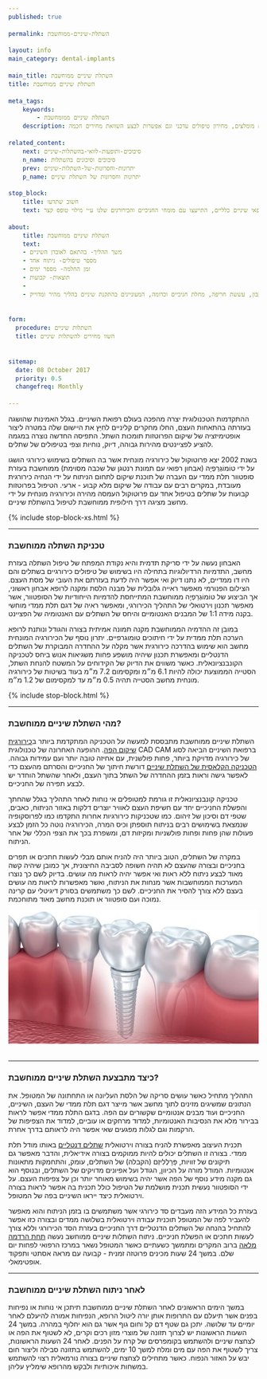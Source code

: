```yaml
---
published: true

permalink: השתלת-שיניים-ממוחשבת

layout: info
main_category: dental-implants

main_title: השתלת שיניים ממוחשבת
title: השתלת שיניים ממוחשבת

meta_tags:
    keywords:
        - השתלת שיניים ממומחשבת
    description: השתלת שיניים ממומחשבת - כל מה שרציתם לדעת על ההליך, למי זה מתאים, כיצד זה מתבצע, מומחים מומלצים, מחירון טיפולים עדכני וגם אפשרות לבצע השוואת מחירים חכמה

related_content:
    next: סיבוכים-ותופעות-לוואי-בהשתלות-שיניים
    n_name: סיבוכים וסיכונים בהשתלות
    prev: יתרונות-וחסרונות-של-השתלות-שיניים
    p_name: יתרונות וחסרונות של השתלת שיניים

stop_block: 
    title: חשוב שתדעו
    text: חסרות לכם מספר שיניים בלסת? מעוניינים להחזיר את היכולת לאכול ולחייך ללא כל מגבלה? השתלות שיניים זה הפתרון בשבילכם! חשוב רק שתעברו את ההליך ע״י כירורגים מנוסים ולא אצל רופאי שיניים כלליים, התייעצו עם מומחי החניכיים והכירורגים שלנו ע״י מילוי טופס קצר.
        
about:
    title: השתלת שיניים ממוחשבת
    text: 
    - משך ההליך- בהתאם לאובדן השיניים
    - מספר טיפולים- ניתוח אחד
    - זמן החלמה- מספר ימים
    - תוצאות- קבועות
    - 
    - השתלת שיניים ממוחשבת תתאים לאנשים שאיבדו שיניים כתוצאה מריקבון, עששת חריפה, מחלת חניכיים וכדומה, המעוניינים בהתקנת שיניים בהליך מהיר ומדוייק.
   

form:
  procedure: השתלות שיניים
  title: השוו מחירים להשתלות שיניים

  
sitemap: 
  date: 08 October 2017
  priority: 0.5
  changefreq: Monthly

---
```

ההתקדמות הטכנולוגית יצרה מהפכה בעולם רפואת השיניים. בגלל האמינות שהושגה בעזרתה בהתאחות העצם, החלו מחקרים קליניים לחִיֵּץ את היישום שלה במטרה ליצור אופטימיזציה של שיקום הפרוטזות תומכות השתל. התפיסה החדשה נוצרה במגמה להציע לפציינטים מהירות גבוהה, דיוק, נוחיות וצפי בטיפולים של שתלים.

בשנת 2002 יצא פרוטוקול של כירורגיה מונחית אשר בה השתלים בשימוש כירורגי הושגו על ידי טוֹמוֹגְרַפְיָה (אבחון רפואי עם תמונת רנטגן של שכבה מסוימת) ממוחשבת בעזרת סופטוור תלת ממדי עם העברה של תוכנת שיקום לתחום הניתוח על ידי הנחיה כירורגית מעובדת, במקרים רבים עם עבודה של שיקום מלא קבוע - ארעי. הטיפול בפרוטזות קבועות על שתלים בטיפול אחד עם פרוטוקול העמסה מהירה וכירורגיה מונחית על ידי מחשב מציגה דרך חילופית ממוחשבת לטיפול בהשתלת שיניים.

 {% include stop-block-xs.html %}  

- - - - - -

###  טכניקת השתלה ממוחשבת

האבחון נעשה על ידי סריקת תדמית והיא נקודת המפתח של טיפול השתלה בעזרת מחשב, התדמיות הרדיולוגיות בתחילה היו בשימוש של טיפולים כירורגיים בשתלים והם היו דו ממדיים, לא נתנו דיוק ואי אפשר היה לדעת בעזרתם את העובי של מסת העצם. הצילום הפנורמי מאפשר ראייה גלובלית של מבנה הלסת ומקנה לרופא אבחון ראשוני, אך הביצוע של טוֹמוֹגְרַפְיָה ממוחשבת המתייחסת להדמיות הייחודיות של הסופטוור, אשר מאפשר תכנון וירטואלי של התהליך הכירורגי, ומאפשר ראיה של דגם תלת ממדי מוחשי בקנה מידה 1:1 של המבנים האנטומיים והיחס של השתלים עם האנטומיה של הפציינט. 

במובן זה ההדמיה הממוחשבת מקנה תמונה אמיתית בצורה והגודל ונותנת לרופא הערכה תלת ממדית על ידי חיתוכים טומוגרפיים. יתרון נוסף של הכירורגיה המונחית מחשב הוא שימוש בהדרכה כירורגית אשר מקלה על ההחדרה המבוקרת של השתלים הדנטליים ומאפשרת תכנון שיהיה מושפע פחות משגיאות אנוש ביחס לטכניקה הקונבנציונאלית. כאשר משווים את הדיוק של הקידוחים על המשטח להנחת השתל, הסטייה הממוצעת יכולה להיות 6.1 מ״מ ומקסימום 7.2 מ״מ בעוד בשיטות של כירורגיה מונחית מחשב הסטייה תהיה 0.5 מ״מ עד למקסימום של 1.2 מ״מ.

 {% include stop-block.html %}  

- - - - - -

###  מהי השתלת שיניים ממוחשבת?

השתלת שיניים ממוחשבת מתבססת למעשה על הטכניקה המתקדמת ביותר ב[כירורגית שיקום הפה](/שיקום-הפה). ההופעה האחרונה של טכנולוגית CAD CAM ברפואת השיניים הביאה לסוג של כירורגיה מדויקת ביותר, פחות פולשנית, עם אחיזה טובה יותר ועם עמידות גבוהה. [הטכניקה הקלאסית של השתלת שיניים](/השתלת-שיניים) דורשת חיתוך של החניכיים והסרתם מהעצם כדי לאפשר גישה וראות בזמן ההחדרה של השתל בתוך העצם, ולאחר שהשתל הוחדר יש לבצע תפירה של החניכיים. 

טכניקה קונבנציונאלית זו גורמת למטופלים אי נוחות לאחר התהליך בגלל שהחתך והפשלת החניכיים יחד עם חשיפת העצם לאוויר יוצרים דלקות באזור הניתוח, כאבים, שטפי דם וסיכון של זיהום. כמו שטכניקות כירורגיות אחרות התקדמו כמו לפרוסקופיה שנמצאת בשימושים רבים בניתוח תוספתן וכיס המרה, הכירורגיה נוטה כל הזמן לבצע פעולות שהן פחות ופחות פולשניות ומקיזות דם, ומשפרת בכך את הצפי הכללי של אחר הניתוח. 

במקרה של השתלים, הטוב ביותר היה להניח אותם מבלי לעשות חתכים או תפרים בחניכיים ובצורה שהעצם לא תהיה חשופה לסביבה החיצונית, אך כמובן שיהיה קשה מאוד לבצע ניתוח ללא ראות ואי אפשר יהיה לראות מה עושים. בדיוק לשם כך נוצרו המערכות הממוחשבות אשר מנחות את הניתוח, ואשר מאפשרות לראות מה עושים בעצם ללא צורך להסיר את החניכיים. לשם כך משתמשים בסורק דיגיטלי עם קרינה נמוכה ועם סופטוור או תוכנת מחשב מאוד מתוחכמת.


 ![{{ page.title }}](/images/articles/dental-implants.jpg)  

- - - - - -

###  כיצד מתבצעת השתלת שיניים ממוחשבת?

התהליך מתחיל כאשר עושים סריקה של הלסת העליונה או התחתונה של המטופל. את הנתונים שמשיגים מזינים לתוך מחשב אשר מייצר דגם תלת ממדי של העצם, השיניים, החניכיים ועוד מבנים אנטומיים שקשורים עם הפה. בדגם התלת ממדי אפשר לראות בבירור מלא את הנסיבות האנטומיות, למדוד מרחקים או עוביים, למדוד את הצפיפות של הרקמות וגם לגלות מפגעים שאי אפשר היה לראותם בדרך אחרת. 

תכנית העיצוב מאפשרת להניח בצורה וירטואלית [שתלים דנטליים](/שתלים-דנטליים) באותו מודל תלת ממדי. בצורה זו השתלים יכולים להיות ממוקמים בצורה אידיאלית, והדבר מאפשר גם תיקונים של זוויות, פָּרָלֶלִיזְם (הקבלה) של השתלים, עומק, והתחמקות מתאונות אנטומיות. המודל מורה על הכיוון, הגודל ועל אפיונים מדויקים של השתלים, ובנוסף הוא גם מקנה מידע נוסף של הפה אשר יהיה בשימוש מאוחר יותר וכן על צפיפות העצם. על ידי הסופטוור נעשית תכנית מושלמת של הטיפול כולל תכנית בה אפשר לראות בצורה וירטואלית כיצד ייראו השיניים בפה של המטופל. 

בעזרת כל המידע הזה מעבדים סד כירורגי אשר משתמשים בו בזמן הניתוח והוא מאפשר להעביר לפה של המטופל תוכנית עבודה וירטואלית בשלושה ממדים ובצורה כזו אפשר להתחיל בהנחה של השתלים הדנטליים דרך החניכיים בעזרת הסד הכירורגי וללא צורך לעשות חתכים או הפשלת חניכיים. ניתוח השתלות שיניים ממוחשב נעשה [תחת הרדמה מלאה](/טיפולי-שיניים-בהרדמה) ברוב המקרים ומתמשך כשעתיים כאשר המטופל נשאר במרכז הרפואי לפחות יום שלם. במשך 24 שעות מכינים פרוטזה זמנית - קבועה עם מראה אסתטי ותפקוד אופטימאלי.
- - - - - -

###  לאחר ניתוח השתלת שיניים ממוחשבת

במשך הימים הראשונים לאחר השתלת שיניים ממוחשבת תיתכן אי נוחות או נפיחות בפנים אשר תיעלם עם התרופות אותן יורה ליטול הרופא, הנפיחות אמורה להיעלם לאחר יומיים עד שלושה. יתכן גם שטף דם קל וחום גוף אשר גם הוא יחלוף במהרה. במשך 24 השעות הראשונות יש לצרוך תזונה של מוצרי מזון רכים וקרים, לא לשטוף את הפה או לצחצח שיניים ולהשתמש בקומפרסים של קרח על הפנים. לאחר 24 השעות הראשונות, צריך לשטוף את הפה עם מים ומלח למשך 10 ימים, להשתמש בתזונה סבילה וליצור חום יבש על האזור הנפוח. כאשר מתחילים לצחצח שיניים בצורה נורמאלית רצוי להשתמש במשחות איכותיות ולבקש מהרופא שימליץ עליהן.